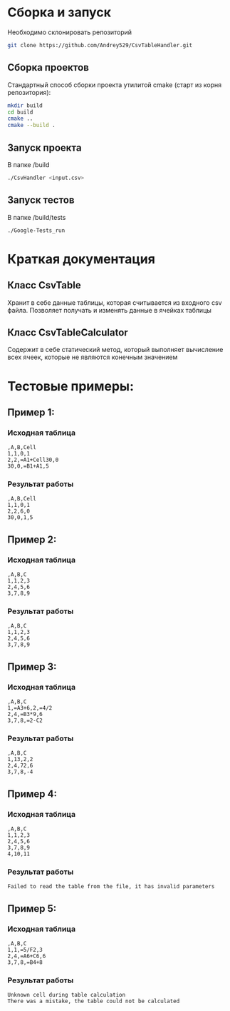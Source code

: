# Сборка и запуск

Необходимо склонировать репозиторий

```bash
git clone https://github.com/Andrey529/CsvTableHandler.git
```

## Сборка проектов

Стандартный способ сборки проекта утилитой cmake (старт из корня репозитория):
```bash
mkdir build
cd build
cmake ..
cmake --build .
```

## Запуск проекта

В папке /build

```bash
./CsvHandler <input.csv>
```

## Запуск тестов

В папке /build/tests

```bash
./Google-Tests_run
```

# Краткая документация 

## Класс CsvTable

Хранит в себе данные таблицы, которая считывается из входного csv файла. Позволяет получать и изменять данные в ячейках таблицы


## Класс CsvTableCalculator

Содержит в себе статический метод, который выполняет вычисление всех ячеек, которые не являются конечным значением

# Тестовые примеры:

## Пример 1:

### Исходная таблица

```
,A,B,Cell
1,1,0,1
2,2,=A1+Cell30,0
30,0,=B1+A1,5
```

### Результат работы

```
,A,B,Cell
1,1,0,1
2,2,6,0
30,0,1,5
```

## Пример 2:

### Исходная таблица

```
,A,B,C
1,1,2,3
2,4,5,6
3,7,8,9
```

### Результат работы

```
,A,B,C
1,1,2,3
2,4,5,6
3,7,8,9
```

## Пример 3:

### Исходная таблица

```
,A,B,C
1,=A3+6,2,=4/2
2,4,=B3*9,6
3,7,8,=2-C2
```

### Результат работы

```
,A,B,C
1,13,2,2
2,4,72,6
3,7,8,-4
```

## Пример 4:

### Исходная таблица

```
,A,B,C
1,1,2,3
2,4,5,6
3,7,8,9
4,10,11
```

### Результат работы

```
Failed to read the table from the file, it has invalid parameters
```

## Пример 5:

### Исходная таблица

```
,A,B,C
1,1,=5/F2,3
2,4,=A6+C6,6
3,7,8,=B4+8
```

### Результат работы

```
Unknown cell during table calculation
There was a mistake, the table could not be calculated
```
